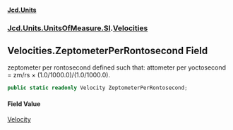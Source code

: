 #### [Jcd.Units](index.md 'index')
### [Jcd.Units.UnitsOfMeasure.SI](Jcd.Units.UnitsOfMeasure.SI.md 'Jcd.Units.UnitsOfMeasure.SI').[Velocities](Velocities.md 'Jcd.Units.UnitsOfMeasure.SI.Velocities')

## Velocities.ZeptometerPerRontosecond Field

zeptometer per rontosecond defined such that: attometer per yoctosecond = zm/rs × (1.0/1000.0)/(1.0/1000.0).

```csharp
public static readonly Velocity ZeptometerPerRontosecond;
```

#### Field Value
[Velocity](Velocity.md 'Jcd.Units.UnitTypes.Velocity')